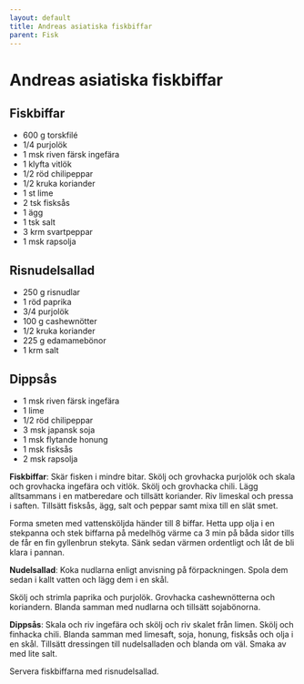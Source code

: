 ```yaml
---
layout: default
title: Andreas asiatiska fiskbiffar
parent: Fisk
---
```

# Andreas asiatiska fiskbiffar

## Fiskbiffar

- 600 g torskfilé
- 1/4 purjolök
- 1 msk riven färsk ingefära
- 1 klyfta vitlök
- 1/2 röd chilipeppar
- 1/2 kruka koriander
- 1 st lime
- 2 tsk fisksås
- 1 ägg
- 1 tsk salt
- 3 krm svartpeppar
- 1 msk rapsolja

## Risnudelsallad

- 250 g risnudlar
- 1 röd paprika
- 3/4 purjolök
- 100 g cashewnötter
- 1/2 kruka koriander
- 225 g edamamebönor
- 1 krm salt

## Dippsås

- 1 msk riven färsk ingefära
- 1 lime
- 1/2 röd chilipeppar
- 3 msk japansk soja
- 1 msk flytande honung
- 1 msk fisksås
- 2 msk rapsolja


**Fiskbiffar**: Skär fisken i mindre bitar. Skölj och grovhacka purjolök och skala och grovhacka ingefära och vitlök. Skölj och
grovhacka chili. Lägg alltsammans i en matberedare och tillsätt koriander. Riv limeskal och pressa i saften. Tillsätt
fisksås, ägg, salt och peppar samt mixa till en slät smet.

Forma smeten med vattensköljda händer till 8 biffar. Hetta upp olja i en stekpanna och stek biffarna på medelhög värme
ca 3 min på båda sidor tills de får en fin gyllenbrun stekyta. Sänk sedan värmen ordentligt och låt de bli klara i
pannan.

**Nudelsallad**: Koka nudlarna enligt anvisning på förpackningen. Spola dem sedan i kallt vatten och lägg dem i en skål.

Skölj och strimla paprika och purjolök. Grovhacka cashewnötterna och koriandern. Blanda samman med nudlarna och tillsätt
sojabönorna.

**Dippsås**: Skala och riv ingefära och skölj och riv skalet från limen. Skölj och finhacka chili. Blanda samman med limesaft, soja,
honung, fisksås och olja i en skål. Tillsätt dressingen till nudelsalladen och blanda om väl. Smaka av med lite salt.

Servera fiskbiffarna med risnudelsallad.